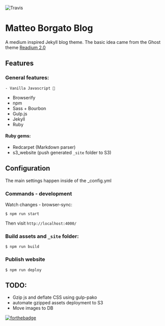 ![Travis](https://travis-ci.org/borteo/blog.svg?branch=master)

Matteo Borgato Blog
========

A medium inspired Jekyll blog theme. The basic idea came from the Ghost theme 
[Readium 2.0](http://www.svenread.com/readium-ghost-theme/)


Features
-----

### General features:

	- Vanilla Javascript 🍦
  - Browserify
  - npm
  - Sass + Bourbon
  - Gulp.js
  - Jekyll
  - Ruby

#### Ruby gems:
  - Redcarpet (Markdown parser)
  - s3_website (push generated `_site` folder to S3)


Configuration
-----

The main settings happen inside of the _config.yml 

### Commands - development

Watch changes - browser-sync:

`$ npm run start`

Then visit `http://localhost:4000/`


### Build assets and `_site` folder:

`$ npm run build`


### Publish website

`$ npm run deploy`


TODO:
-----------

- Gzip js and deflate CSS using gulp-pako
- automate gzipped assets deployment to S3
- Move images to DB


[![forthebadge](http://forthebadge.com/images/badges/made-with-crayons.svg)](http://forthebadge.com)